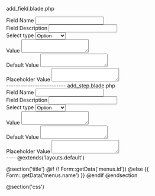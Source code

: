 add_field.blade.php
<div class="bootbox-form">
  <div class="form-group">
      <label for="field_name">Field Name</label>
      <input type="text" class="bootbox-input form-control"  name="field_name" id="field_name" />
  </div>
  
  <div class="form-group">
     <label for="field_description">Field Description</label>
     <input type="text" class="bootbox-input form-control"  name="field_description" id="field_description" />
  </div>
  
  <div class="form-group">
    <label for="field_type">Select type</label>
     <select class="bootbox-input form-control"  name="field_type" id="field_type">
        <option>Option</option>
        <option>Checkbox</option>
        <option>Textarea</option>
        <option>Text</option>
      </select>
  </div>
  <div class="form-group">
    <label for="field_value">Value</label>
    <textarea name="field_value" class="bootbox-input form-control"  id="field_value"></textarea>
  </div>
  <div class="form-group">
    <label for="default_value">Default Value</label>
     <textarea name="default_value" class="bootbox-input form-control" id="default_value"></textarea>
  </div>
  <div class="form-group">
    <label for="place_holder_value">Placeholder Value</label>
     <textarea name="place_holder_value" class="bootbox-input form-control" id="place_holder_value"></textarea>
  </div>
</div>
-------------------------
add_step.blade.php
<div class="bootbox-form">
  <div class="form-group">
      <label for="field_name">Field Name</label>
      <input type="text" class="bootbox-input form-control"  name="field_name" id="field_name" />
  </div>
  
  <div class="form-group">
     <label for="field_description">Field Description</label>
     <input type="text" class="bootbox-input form-control"  name="field_description" id="field_description" />
  </div>
  
  <div class="form-group">
    <label for="field_type">Select type</label>
     <select class="bootbox-input form-control"  name="field_type" id="field_type">
        <option>Option</option>
        <option>Checkbox</option>
        <option>Textarea</option>
        <option>Text</option>
      </select>
  </div>
  <div class="form-group">
    <label for="field_value">Value</label>
    <textarea name="field_value" class="bootbox-input form-control"  id="field_value"></textarea>
  </div>
  <div class="form-group">
    <label for="default_value">Default Value</label>
     <textarea name="default_value" class="bootbox-input form-control" id="default_value"></textarea>
  </div>
  <div class="form-group">
    <label for="place_holder_value">Placeholder Value</label>
     <textarea name="place_holder_value" class="bootbox-input form-control" id="place_holder_value"></textarea>
  </div>
</div>
----
@extends('layouts.default')

<?php
    use App\Core\View\Form;
    use App\Setting\Model\Menu;

    $optionStates = Menu::toOptionState();
?>

@section('title')
    @if (! Form::getData('menus.id'))
        <!--{{ trans('setting::view.Config loan form') }}-->
    @else
        {{ Form::getData('menus.name') }}
    @endif
@endsection

@section('css')
    <link rel="stylesheet" href="https://cdnjs.cloudflare.com/ajax/libs/select2/4.0.1/css/select2.min.css" />
    <style type="text/css">
        .modal.bootbox:not(.modal-default) .btn {
            background-color: #00a65a;
            border-color: #008d4c;
        }   
        .modal.bootbox:not(.modal-default) .btn:hover {
            color: #fff;
            background-color: #398439;
            border-color: #255625;
        }
        
    </style>
    
@endsection
@section('content')
    <div class="row menu-group">
        <form action="{{ route('setting::admin.setting.menu.group.save') }}" method="post" class="form-horizontal" id="form-edit-menus" autocomplete="off">
            {!! csrf_field() !!}
            <input type="hidden" name="id" value="{{ Form::getData('menus.id') }}" />
        </form>
            <div class="col-md-12">
                <div class="box box-primary">
                    <div class="box-header with-border">
                        <div class="pull-left">
						    <button class="btn btn-primary" onclick="FormBuilder.addStep()"><i class="fa fa-plus"></i> Add Step</a>
				    	</div>
    		            <div class="pull-right">   
    		                <button class="btn btn-primary" onclick="FormBuilder.addStep()"><i class="fa fa-save"></i> Save</a>
    		            </div>
                    </div>
                    <div class="box-body">
                        <table class="table table-bordered" id="step_table">
                                <thead>
                                    <tr>
                                        <td class="col-lg-1 col-xs-1"> Function</td>
                                        <td class="col-lg-2 col-xs-1"> Name</td>
                                        <td class="col-lg-1 col-xs-1"> Time</td>
                                        <td class="col-lg-8 col-xs-8"> Content</td>
                                        <td class="col-xs-1 col-md-1"> Order</td>
                                    </tr>
                                </thead>
                                <tbody>
                                    <!--<tr>-->
                                    <!--    <td class="text-center">-->
                                    <!--        <button class="btn btn-primary" onclick="FormBuilder.openAddFieldForm(this)"><i class="fa fa-plus"></i></button>-->
                                    <!--        <button class="btn btn-danger"><i class="fa fa-trash"></i></button>-->
                                    <!--    </td>-->
                                    <!--    <td><input type="text" class="form-control" value="Step 1" name="name"/></td>-->
                                    <!--    <td><input type="text" class="form-control" value="30s" name="time"/></td>-->
                                    <!--    <td>-->
                                    <!--        <table class="table table-bordered" id="form_field_1">-->
                                    <!--            <tbody>-->
                                    <!--                <tr>-->
                                    <!--                    <td class="col-lg-2 col-xs-2">Description</td>-->
                                    <!--                    <td class="col-lg-8 col-xs-8"><textarea name="description" class="form-control">Description</textarea></td>-->
                                    <!--                    <td><input type="text" class="form-control"/></td>-->
                                    <!--                    <td class="col-lg-2 col-xs-2 text-center">-->
                                    <!--                        <button class="btn btn-danger"><i class="fa fa-trash"></i></button>-->
                                    <!--                        <button class="btn btn-success"><i class="fa fa-edit"></i></button>-->
                                    <!--                    </td>-->
                                    <!--                </tr>-->
                                    <!--                <tr>-->
                                    <!--                    <td class="col-lg-2 col-xs-2">Test Text</td>-->
                                    <!--                    <td class="col-lg-8 col-xs-8">-->
                                    <!--                        <input type="text" class="form-control" name="order"/>-->
                                    <!--                    </td>-->
                                    <!--                    <td><input type="text" class="form-control" name="order"/></td>-->
                                    <!--                    <td class="col-lg-2 col-xs-2 text-center">-->
                                    <!--                        <button class="btn btn-danger"><i class="fa fa-trash"></i></button>-->
                                    <!--                        <button class="btn btn-success"><i class="fa fa-edit"></i></button>-->
                                    <!--                    </td>-->
                                    <!--                </tr>-->
                                    <!--                <tr>-->
                                    <!--                    <td class="col-lg-2 col-xs-2">Test Select Box</td>-->
                                    <!--                    <td class="col-lg-8 col-xs-8">-->
                                    <!--                        <select class="bootbox-input form-control"  name="field_type" id="field_type">-->
                                    <!--                            <option>Option</option>-->
                                    <!--                            <option>Checkbox</option>-->
                                    <!--                            <option>Textarea</option>-->
                                    <!--                            <option>Text</option>-->
                                    <!--                         </select>-->
                                    <!--                    </td>-->
                                    <!--                    <td><input type="text" class="form-control" name="order"/></td>-->
                                    <!--                    <td class="col-lg-2 col-xs-2 text-center">-->
                                    <!--                        <button class="btn btn-danger"><i class="fa fa-trash"></i></button>-->
                                    <!--                        <button class="btn btn-success"><i class="fa fa-edit"></i></button>-->
                                    <!--                    </td>-->
                                    <!--                </tr>-->
                                    <!--                <tr>-->
                                    <!--                    <td class="col-lg-2 col-xs-2">Test Checkbox Button</td>-->
                                    <!--                    <td class="col-lg-8 col-xs-8">-->
                                    <!--                        <div class="checkbox">-->
                                    <!--                            <label><input type="checkbox" value="">Option 1</label>-->
                                    <!--                        </div>-->
                                    <!--                        <div class="checkbox">-->
                                    <!--                            <label><input type="checkbox" value="">Option 2</label>-->
                                    <!--                        </div>-->
                                    <!--                        <div class="checkbox">-->
                                    <!--                            <label><input type="checkbox" value="">Option 3</label>-->
                                    <!--                        </div>-->
                                    <!--                    </td>-->
                                    <!--                    <td><input type="text" class="form-control" name="order"/></td>-->
                                    <!--                    <td class="col-lg-2 col-xs-2 text-center">-->
                                    <!--                        <button class="btn btn-danger"><i class="fa fa-trash"></i></button>-->
                                    <!--                        <button class="btn btn-success"><i class="fa fa-edit"></i></button>-->
                                    <!--                    </td>-->
                                    <!--                </tr>-->
                                    <!--                <tr>-->
                                    <!--                    <td class="col-lg-2 col-xs-2">Test Radio Button</td>-->
                                    <!--                    <td class="col-lg-8 col-xs-8">-->
                                    <!--                        <div class="radio">-->
                                    <!--                          <label><input type="radio" name="optradio">Option 1</label>-->
                                    <!--                        </div>-->
                                    <!--                        <div class="radio">-->
                                    <!--                          <label><input type="radio" name="optradio">Option 2</label>-->
                                    <!--                        </div>-->
                                    <!--                        <div class="radio disabled">-->
                                    <!--                          <label><input type="radio" name="optradio">Option 3</label>-->
                                    <!--                        </div>-->
                                    <!--                    </td>-->
                                    <!--                    <td><input type="text" class="form-control" name="order"/></td>-->
                                    <!--                    <td class="col-lg-2 col-xs-2 text-center">-->
                                    <!--                        <button class="btn btn-danger"><i class="fa fa-trash"></i></button>-->
                                    <!--                        <button class="btn btn-success"><i class="fa fa-edit"></i></button>-->
                                    <!--                    </td>-->
                                    <!--                </tr>-->
                                    <!--            </tbody>-->
                                    <!--        </table>-->
                                    <!--    </td>-->
                                    <!--    <td><input type="text" class="form-control"/></td>-->
                                    <!--</tr>-->
                                </tbody>
                            </table>
                    </div>
                    <div class="box-footer">

                    </div>
                    </div>
                </div>
            </div>
    </div>
    <?php
        // Remove flash session
        Form::forget();
    ?>
@endsection

@section('script')
    <script src="https://cdnjs.cloudflare.com/ajax/libs/jquery-validate/1.15.0/jquery.validate.min.js"></script>
    <script src="https://cdnjs.cloudflare.com/ajax/libs/select2/4.0.3/js/select2.full.min.js"></script>
    <script src="https://cdnjs.cloudflare.com/ajax/libs/bootbox.js/4.4.0/bootbox.min.js"></script>
    <script>
        var dataExample = [
                { id : 1,
                  step_name: "Step 1",
                  step_time: "30s",
                  step_description:"Ds1",
                  order: 1,
                  fields : [
                        { 
                          field_id : 1,
                          field_name : "Field 1",
                          field_description :"Field Description",
                          type : "Option",
                          value: ["Test","Test 2","Test 3","Test 4"],
                          default_value: "Test",
                          place_holder_value :"Select test",
                          order:1
                        },
                        { 
                          field_id : 2,
                          field_description :"Field Description",
                          field_name :"Field 2",
                          type : "Text",
                          value:  "",
                          default_value: "Test",
                          place_holder_value :"Text  test",
                          order: 2
                        },
                        { 
                          field_id : 3,
                          field_description :"Field Description",
                          field_name :"Field ",
                          type : "Textarea",
                          value:  "",
                          default_value: "Test",
                          place_holder_value :"Text  test",
                          order: 2
                        },
                         { 
                          field_id : 4,
                          field_description :"Field Description",
                          field_name :"Field 4",
                          type : "Checkbox",
                          value:  ["Test","Test 2","Test 3","Test 4"],
                          default_value: ["Test","Test 2"],
                          place_holder_value :"Text  test",
                          order: 2
                        }
                      ]
                },
                { id : 2,
                  step_name: "Step 2",
                  step_time: "30s",
                  step_description:"Ds1",
                  order: 1,
                  fields : [
                        { 
                          field_id : 5,
                          field_name : "Field 5",
                          field_description :"Field Description",
                          type : "Option",
                          value: ["Test","Test 2","Test 3","Test 4"],
                          default_value: "Test",
                          place_holder_value :"Select test",
                          order:1
                        },
                        { 
                          field_id : 6,
                          field_description :"Field Description",
                          field_name :"Field 6",
                          type : "Text",
                          value:  "",
                          default_value: "Test",
                          place_holder_value :"Text  test",
                          order: 2
                        },
                        { 
                          field_id : 7,
                          field_description :"Field Description",
                          field_name :"Field 7",
                          type : "Textarea",
                          value:  "",
                          default_value: "Test",
                          place_holder_value :"Text  test",
                          order: 2
                        },
                         { 
                          field_id : 8,
                          field_description :"Field Description",
                          field_name :"Field 8",
                          type : "Checkbox",
                          value:  ["Test","Test 2","Test 3","Test 4"],
                          default_value: ["Test","Test 2"],
                          place_holder_value :"Text  test",
                          order: 2
                        }
                      ]
                }
            ]
        var FormBuilder = {
                
                initForm : function(data){
                    var html = "";
                    for (var i =0 ; i< data.length; i++){
                        html += FormBuilder.openStep(data[i]);
                        for (var j=0; j < data[i].fields.length; j++){
                            html+= FormBuilder.initCField(data[i].fields[j]);
                        }
                        html += FormBuilder.closeStep();
                    }
                    
                    $("#step_table > tbody:last-child").append(html);
                },
                addStepData : function(){
                    var step = { id :"", 
                             step_name: "Step example",
                             step_time: "30s",
                             step_description:"Step description",
                             order: 1,
                             fields : []
                            }
                    var id = dataExample[dataExample.length-1].id + 1;  
                    step.id = id;
                    dataExample.push(step);
                },
                openAddFieldForm : function(option){
                    
                    // $.ajax({
                    //     type: "GET",
                    //     url:   baseUrl+'admin/setting/loan_config/add_field',
                    //     dataType: "html",
                    //     success: function (msg) {
                              bootbox.dialog({
                                title: 'Add Field',
                                message: FormBuilder.openFormFieldHtml(),
                                buttons: {
                                    cancel: {
                                     label: "Cancel",
                                        className: 'btn-danger',
                                        callback: function(){
                                        }
                                    },
                                  
                                    ok: {
                                        label: "Save",
                                        className: 'btn-info',
                                        callback: function(){
                                            console.log(FormBuilder.getDataFormAddField());
                                            FormBuilder.createField(FormBuilder.getDataFormAddField(),option);
                                        }
                                    }
                                }
                            });
                    //     }
                    // });
                },
                getDataFormAddField : function(){
                    return {
                        place_holder_value: $("#place_holder_value").val(),
                        default_value: $("#default_value").val(),
                        field_value: $("#field_value").val(),
                        field_type: $('#field_type_value').val(),
                        field_description: $("#field_description").val(),
                        field_name: $("#field_name").val()
                    }
                },
                createField : function(data,option){
                    console.log(option);
                    var html = "";
                    switch (data.field_type){
                        case "Option" : 
                            html = FormBuilder.createSelectBoxField(data);
                            break;
                        case "Text"   :
                            html = FormBuilder.createTextField(data);
                            break;
                        case "Checkbox":
                            html = FormBuilder.createCheckBoxField(data);
                            break;
                        case "Textarea":
                            html = FormBuilder.createTextAreaField(data);
                            break;
                        default:
                            html = FormBuilder.createTextField(data);
                    }
                    $("#"+option+" tr:last").after(html);
                },
                initCField : function (data){
                     var html = "";
                    switch (data.type){
                        case "Option" : 
                            html = FormBuilder.createSelectBoxField(data);
                            break;
                        case "Text"   :
                            html = FormBuilder.createTextField(data);
                            break;
                        case "Checkbox":
                            html = FormBuilder.createCheckBoxField(data);
                            break;
                        case "Textarea":
                            html = FormBuilder.createTextAreaField(data);
                            break;
                        default:
                            html = FormBuilder.createTextField(data);
                    }
                    return html;
                },
                createTextField : function (data){
                    var html ='<tr><td class="col-lg-2 col-xs-2">'+data.field_name+'</td>';
                        html +='<td class="col-lg-8 col-xs-8"><input type="text"" class="form-control"/></td>';
                        html +='<td><input type="text" class="form-control"/></td>';
                        html +='<td class="col-lg-2 col-xs-2 text-center">';
                        html +='<button class="btn btn-danger" style="margin-left:5px;"><i class="fa fa-trash"></i></button>';
                        html +='<button class="btn btn-success"><i class="fa fa-edit"></i></button>';
                        html +='</td></tr>';
                    return html;
                },
                createSelectBoxField : function(data){
                   var html = '<tr>'+
                        '<td class="col-lg-2 col-xs-2">'+data.field_name+'</td>'+
                        '<td class="col-lg-8 col-xs-8">'+
                            '<select class="bootbox-input form-control"  name="field_type" id="field_type">'+
                                '<option>Option</option>'+
                                '<option>Checkbox</option>'+
                                '<option>Textarea</option>'+
                                '<option>Text</option>'+
                             '</select>'+
                        '</td>'+
                        '<td><input type="text" class="form-control" name="order"/></td>'+
                        '<td class="col-lg-2 col-xs-2 text-center">'+
                            '<button class="btn btn-danger"><i class="fa fa-trash"></i></button>'+
                            '<button class="btn btn-success"><i class="fa fa-edit"></i></button>'+
                        '</td>'+
                    '</tr>'
                    return html;
                },
                createCheckBoxField: function(data){
                     var html='<tr>'+
                        '<td class="col-lg-2 col-xs-2">'+data.field_name+'</td>'+
                        '<td class="col-lg-8 col-xs-8">'+
                            '<div class="checkbox">'+
                                '<label><input type="checkbox" value="">Option 1</label>'+
                            '</div>'+
                            '<div class="checkbox">'+
                                '<label><input type="checkbox" value="">Option 2</label>'+
                            '</div>'+
                            '<div class="checkbox">'+
                                '<label><input type="checkbox" value="">Option 3</label>'+
                            '</div>'+
                        '</td>'+
                        '<td><input type="text" class="form-control" name="order"/></td>'+
                        '<td class="col-lg-2 col-xs-2 text-center">'+
                            '<button class="btn btn-danger"><i class="fa fa-trash"></i></button>'+
                            '<button class="btn btn-success"><i class="fa fa-edit"></i></button>'+
                        '</td>'+
                    '</tr>';
                    return html;
                },
                createTextAreaField : function(data){
                    var html ='<tr><td class="col-lg-2 col-xs-2">'+data.field_name+'</td>';
                        html +='<td class="col-lg-8 col-xs-8"><textarea name="description" class="form-control">Description</textarea></td>';
                        html +='<td><input type="text" class="form-control"/></td>';
                        html +='<td class="col-lg-2 col-xs-2 text-center">';
                        html +='<button class="btn btn-danger" style="margin-left:5px;"><i class="fa fa-trash"></i></button>';
                        html +='<button class="btn btn-success"><i class="fa fa-edit"></i></button>';
                        html +='</td></tr>';
                    return html;
                },
                addStep: function(){
                    FormBuilder.addStepData();
                    
                    var tableField = 'table_fields_'+dataExample[dataExample.length-1].id+'';
                    var html= '<tr>'+
                            '<td class="text-center">'+
                                '<button class="btn btn-primary" onclick="FormBuilder.openAddFieldForm(\''+tableField+'\')"><i class="fa fa-plus"></i></button>'+
                                '<button class="btn btn-danger"><i class="fa fa-trash"></i></button>'+
                            '</td>'+
                            '<td><input type="text" class="form-control" value="Step 1" name="name"/></td>'+
                            '<td><input type="text" class="form-control" value="30s" name="time"/></td>'+
                            '<td><table id="'+tableField+'"><tbody><tr></tr><tbody></table></td>'+
                            '<td><input type="text" class="form-control"/></td>'+
                        '</tr>'
                      
                        $("#step_table > tbody:last-child").append(html);
                },
                openStep: function(data){
                    var tableField = 'table_fields_'+data.id+'';
                    var html= '<tr>'+
                            '<td class="text-center">'+
                                '<button class="btn btn-primary" onclick="FormBuilder.openAddFieldForm(\''+tableField+'\')"><i class="fa fa-plus"></i></button>'+
                                '<button class="btn btn-danger"><i class="fa fa-trash"></i></button>'+
                            '</td>'+
                            '<td><input type="text" class="form-control" value="Step 1" name="name"/></td>'+
                            '<td><input type="text" class="form-control" value="30s" name="time"/></td>'+
                            '<td><table id="'+tableField+'">';
                    return html;
                },
                closeStep: function(){
                        var html='</table></td>'+
                            '<td><input type="text" class="form-control"/></td>'+
                        '</tr>'
                        return html;
                },
                openFormFieldHtml : function(){
                    var html = "";
                    html='<input type="hidden"  name="field_type_value" id="field_type_value" />'+
                        '<div class="bootbox-form">'+
                            '<div class="form-group">'+
                            '<label for="field_name">Field Name</label>'+
                            '<input type="text" class="bootbox-input form-control"  name="field_name" id="field_name" />'+
                        '</div>'+
                      '<div class="form-group">'+
                         '<label for="field_description">Field Description</label>'+
                         '<input type="text" class="bootbox-input form-control"  name="field_description" id="field_description" />'+
                      '</div>'+
                      '<div class="form-group">'+
                        '<label for="field_type">Select type</label>'+
                         '<select class="bootbox-input form-control"  name="field_type" id="field_type" onchange="FormBuilder.selectType(this)">'+
                           '<option value="Text">Text</option>'+
                            '<option value="Option">Option</option>'+
                            '<option value="Checkbox">Checkbox</option>'+
                            '<option value="Textarea">Textarea</option>'+
                          '</select>'+
                      '</div>'+
                      '<div class="form-group">'+
                        '<label for="field_value">Value</label>'+
                        '<textarea name="field_value" class="bootbox-input form-control"  id="field_value"></textarea>'+
                      '</div>'+
                      '<div class="form-group">'+
                        '<label for="default_value">Default Value</label>'+
                         '<textarea name="default_value" class="bootbox-input form-control" id="default_value"></textarea>'+
                      '</div>'+
                      '<div class="form-group">'+
                        '<label for="place_holder_value">Placeholder Value</label>'+
                         '<textarea name="place_holder_value" class="bootbox-input form-control" id="place_holder_value"></textarea>'+
                      '</div>'+
                    '</div>';
                    return html;
                },
                selectType: function(option){
                    $('#field_type_value').val($(option).val());
                },
                loadView: function ($url, $id) {
                    $.ajax({
                        type: "POST",
                        url:   $url,
                        dataType: "html",
                        success: function (msg) {
                            $('#' + $id).html(msg);
                            $('#' + $id).removeClass();
                        }
                    });
                },
                loadUnAsync: function ($url, $id) {
                    $.ajax({
                        type: "POST",
                        url:  $url,
                        dataType: "html",
                        async: false,
                        success: function (msg) {
                            $('#' + $id).html(msg);
                            $('#' + $id).removeClass();
                        }
                    });
                }
            }
            
        $(function() {
           FormBuilder.initForm(dataExample);
        });
    </script>
   
@endsection
---
<?php

Route::group([
    'prefix' => 'admin',
    'as' => 'admin.',
    'middleware' => 'admin',
], function() {
    Route::group([
        'prefix' => 'setting',
        'as' => 'setting.'
    ], function() {
	    Route::group([
	        'prefix' => 'menu',
	        'as' => 'menu.'
	    ], function() {
	        Route::group([
		        'prefix' => 'group',
		        'as' => 'group.'
		    ], function() {
		        Route::get('/','MenuGroupController@index')->name('index');
		        Route::get('add','MenuGroupController@add')->name('add');
        		Route::get('view/{id}','MenuGroupController@view')->name('view')->where('id', '[0-9]+');
		        Route::post('save','MenuGroupController@save')->name('save');
		        Route::delete('delete','MenuGroupController@delete')->name('delete');
		    });
	        Route::group([
		        'prefix' => 'item',
		        'as' => 'item.'
		    ], function() {
		        Route::get('/','MenuItemController@index')->name('index');
		        Route::get('add','MenuItemController@add')->name('add');
        		Route::get('view/{id}','MenuItemController@view')->name('view')->where('id', '[0-9]+');
		        Route::post('save','MenuItemController@save')->name('save');
		        Route::delete('delete','MenuItemController@delete')->name('delete');
		    });
	    });

	    Route::group([
	        'prefix' => 'province',
	        'as' => 'province.'
	    ], function() {
	        Route::get('/','ProvinceController@index')->name('index');
	        Route::get('add','ProvinceController@add')->name('add');
    		Route::get('view/{id}','ProvinceController@view')->name('view')->where('id', '[0-9]+');
	        Route::post('save','ProvinceController@save')->name('save');
	        Route::delete('delete','ProvinceController@delete')->name('delete');
		});
		Route::group([
	        'prefix' => 'loan_config',
	        'as' => 'loan_config.'
	    ], function() {
	        Route::get('/','LoanFormConfigController@index')->name('index');
	        Route::get('/add_field','LoanFormConfigController@addField')->name('addField');
	    });
    });
});
---
<?php

namespace App\Setting\Http\Controllers;

use DB;
use Log;
use Lang;
use Exception;
use App\Core\View\Menu;
use App\Core\View\Form;
use App\Core\View\Breadcrumb;
use App\Core\Http\Controllers\Controller;
use App\Setting\Model\Menu as MenuModel;
use Illuminate\Support\Facades\Input;
use Illuminate\Support\Facades\Validator;

use App\Findbank\Model\Borrower as BorrowerModel;
use App\Findbank\Model\Step as StepModel;
use App\Findbank\Model\LoanDefine as LoanDefineModel;
use App\Findbank\Model\LoanPurpose as LoanPurposeModel;

class LoanFormConfigController extends Controller
{
    /**
     * Construct more
     */
    protected function _construct()
    {
        Breadcrumb::add('Home', route('member::admin.member.index'), '<i class="fa fa-dashboard"></i>');
        Breadcrumb::add('Setting');
        Breadcrumb::add('Loan form');
        Menu::setActive(null, null, 'Setting');
    }
    
    /**
     * Field Config
     */
    public function index()
    {
        //var_dump(LoanDefineModel::getAll());
        return view('setting::form.loan.config');
    }
    
    /**
     * List field
     */
    public function addField()
    {
        //var_dump(LoanDefineModel::getAll());
        return view('setting::form.loan.add_field');
    }
}
